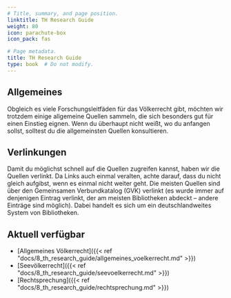 ```yaml
---
# Title, summary, and page position.
linktitle: TH Research Guide
weight: 80
icon: parachute-box
icon_pack: fas

# Page metadata.
title: TH Research Guide
type: book  # Do not modify.
---
```


## Allgemeines

Obgleich es viele Forschungsleitfäden für das Völkerrecht gibt, möchten wir trotzdem einige allgemeine Quellen sammeln, die sich besonders gut für einen Einstieg eignen. Wenn du überhaupt nicht weißt, wo du anfangen sollst, solltest du die allgemeinsten Quellen konsultieren.

## Verlinkungen

Damit du möglichst schnell auf die Quellen zugreifen kannst, haben wir die Quellen verlinkt. Da Links auch einmal veralten, achte darauf, dass du nicht gleich aufgibst, wenn es einmal nicht weiter geht. Die meisten Quellen sind über den Gemeinsamen Verbundkatalog (GVK) verlinkt (es wurde immer auf denjenigen Eintrag verlinkt, der am meisten Bibliotheken abdeckt – andere Einträge sind möglich). Dabei handelt es sich um ein deutschlandweites System von Bibliotheken.

## Aktuell verfügbar

* [Allgemeines Völkerrecht]({{< ref "docs/8_th_research_guide/allgemeines_voelkerrecht.md" >}})
* [Seevölkerrecht]({{< ref "docs/8_th_research_guide/seevoelkerrecht.md" >}})
* [Rechtsprechung]({{< ref "docs/8_th_research_guide/rechtsprechung.md" >}})
